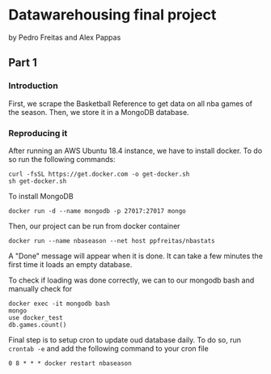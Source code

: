 # Datawarehousing final project
by Pedro Freitas and Alex Pappas

## Part 1

### Introduction

First, we scrape the Basketball Reference to get data on all nba games of the season.
Then, we store it in a MongoDB database.

### Reproducing it

After running an AWS Ubuntu 18.4 instance, we have to install docker. To do so run the following commands:

```shell
curl -fsSL https://get.docker.com -o get-docker.sh
sh get-docker.sh
```

To install MongoDB
```shell
docker run -d --name mongodb -p 27017:27017 mongo
```

Then, our project can be run from docker container

```shell
docker run --name nbaseason --net host ppfreitas/nbastats
```
A "Done" message will appear when it is done. It can take a few minutes the first time it loads an empty database. 

To check if loading was done correctly, we can to our mongodb bash and manually check for 

```shell
docker exec -it mongodb bash
mongo
use docker_test
db.games.count()
```

Final step is to setup cron to update oud database daily. To do so, run ```crontab -e``` and add the following command to your cron file 

```shell
0 8 * * * docker restart nbaseason
```
